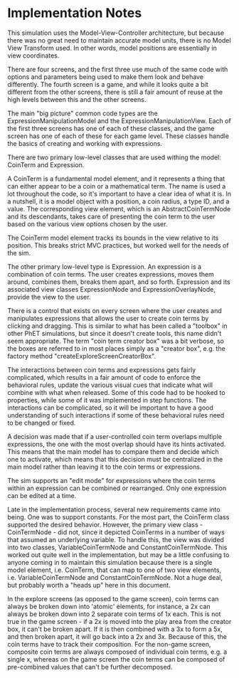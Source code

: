 Implementation Notes
====================

This simulation uses the Model-View-Controller architecture, but because there was no great need to maintain accurate
model units, there is no Model View Transform used. In other words, model positions are essentially in view coordinates.

There are four screens, and the first three use much of the same code with options and parameters being used to make
them look and behave differently. The fourth screen is a game, and while it looks quite a bit different from the other
screens, there is still a fair amount of reuse at the high levels between this and the other screens.

The main "big picture" common code types are the ExpressionManipulationModel and the ExpressionManipulationView. Each of
the first three screens has one of each of these classes, and the game screen has one of each of these for each game
level. These classes handle the basics of creating and working with expressions.

There are two primary low-level classes that are used withing the model: CoinTerm and Expression.

A CoinTerm is a fundamental model element, and it represents a thing that can either appear to be a coin or a
mathematical term. The name is used a lot throughout the code, so it's important to have a clear idea of what it is. In
a nutshell, it is a model object with a position, a coin radius, a type ID, and a value. The corresponding view element,
which is an AbstractCoinTermNode and its descendants, takes care of presenting the coin term to the user based on the
various view options chosen by the user.

The CoinTerm model element tracks its bounds in the view relative to its position. This breaks strict MVC practices, but
worked well for the needs of the sim.

The other primary low-level type is Expression. An expression is a combination of coin terms. The user creates
expressions, moves them around, combines them, breaks them apart, and so forth. Expression and its associated view
classes ExpressionNode and ExpressionOverlayNode, provide the view to the user.

There is a control that exists on every screen where the user creates and manipulates expressions that allows the user
to create coin terms by clicking and dragging. This is similar to what has been called a "toolbox" in other PhET
simulations, but since it doesn't create tools, this name didn't seem appropriate. The term "coin term creator box"
was a bit verbose, so the boxes are referred to in most places simply as a "creator box", e.g. the factory method
"createExploreScreenCreatorBox".

The interactions between coin terms and expressions gets fairly complicated, which results in a fair amount of code to
enforce the behavioral rules, update the various visual cues that indicate what will combine with what when released.
Some of this code had to be hooked to properties, while some of it was implemented in step functions. The interactions
can be complicated, so it will be important to have a good understanding of such interactions if some of these
behavioral rules need to be changed or fixed.

A decision was made that if a user-controlled coin term overlaps multiple expressions, the one with the most overlap
should have its hints activated. This means that the main model has to compare them and decide which one to activate,
which means that this decision must be centralized in the main model rather than leaving it to the coin terms or
expressions.

The sim supports an "edit mode" for expressions where the coin terms within an expression can be combined or rearranged.
Only one expression can be edited at a time.

Late in the implementation process, several new requirements came into being. One was to support constants. For the most
part, the CoinTerm class supported the desired behavior. However, the primary view class - CoinTermNode - did not, since
it depicted CoinTerms in a number of ways that assumed an underlying variable. To handle this, the view was divided into
two classes, VariableCoinTermNode and ConstantCoinTermNode. This worked out quite well in the implementation, but may be
a little confusing to anyone coming in to maintain this simulation because there is a single model element, i.e.
CoinTerm, that can map to one of two view elements, i.e. VariableCoinTermNode and ConstantCoinTermNode. Not a huge deal,
but probably worth a "heads up" here in this document.

In the explore screens (as opposed to the game screen), coin terms can always be broken down into 'atomic' elements, for
instance, a 2x can always be broken down into 2 separate coin terms of 1x each. This is not true in the game screen - if
a 2x is moved into the play area from the creator box, it can't be broken apart. If it is then combined with a 3x to
form a 5x, and then broken apart, it will go back into a 2x and 3x. Because of this, the coin terms have to track their
composition. For the non-game screen, composite coin terms are always composed of individual coin terms, e.g. a single
x, whereas on the game screen the coin terms can be composed of pre-combined values that can't be further decomposed.


